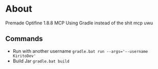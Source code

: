 # About

Premade Optifine 1.8.8 MCP Using Gradle instead of the shit mcp uwu

## Commands
* Run with another username ```gradle.bat run --args='--username KiritoDev'```
* Build Jar ```gradle.bat build```
